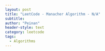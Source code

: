```yaml
---
layout: post
title: "LeetCode - Manacher Algorithm - N/A"
subtitle:
author: "Peinan"
header-style: text
category: leetcode
tags:
  - Algorithms
---
```


